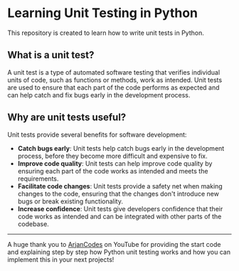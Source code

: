 # Learning Unit Testing in Python

This repository is created to learn how to write unit tests in Python.

## What is a unit test?
A unit test is a type of automated software testing that verifies individual units of code, such as functions or methods, work as intended. Unit tests are used to ensure that each part of the code performs as expected and can help catch and fix bugs early in the development process.

## Why are unit tests useful?
Unit tests provide several benefits for software development:
* **Catch bugs early**: Unit tests help catch bugs early in the development process, before they become more difficult and expensive to fix.
* **Improve code quality**: Unit tests can help improve code quality by ensuring each part of the code works as intended and meets the requirements.
* **Facilitate code changes**: Unit tests provide a safety net when making changes to the code, ensuring that the changes don't introduce new bugs or break existing functionality.
* **Increase confidence**: Unit tests give developers confidence that their code works as intended and can be integrated with other parts of the codebase.

--- 

A huge thank you to [ArjanCodes](https://www.youtube.com/@ArjanCodes) on YouTube for providing the start code and explaining step by step how Python unit testing works and how you can implement this in your next projects! 

